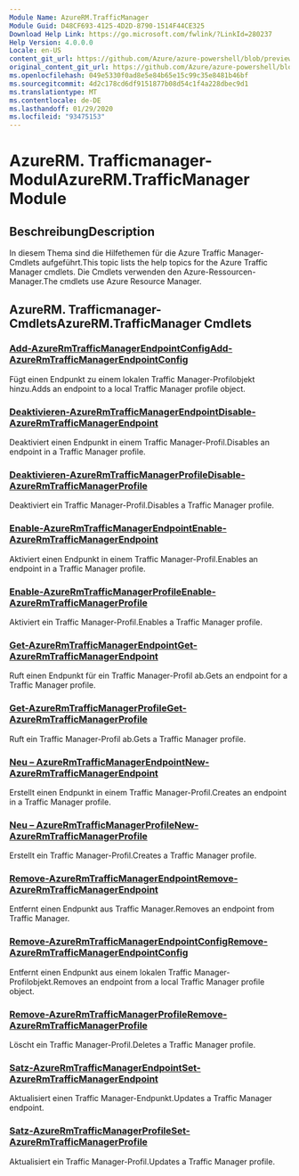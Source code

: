 ```yaml
---
Module Name: AzureRM.TrafficManager
Module Guid: D48CF693-4125-4D2D-8790-1514F44CE325
Download Help Link: https://go.microsoft.com/fwlink/?LinkId=280237
Help Version: 4.0.0.0
Locale: en-US
content_git_url: https://github.com/Azure/azure-powershell/blob/preview/src/ResourceManager/TrafficManager/Commands.TrafficManager2/help/AzureRM.TrafficManager.md
original_content_git_url: https://github.com/Azure/azure-powershell/blob/preview/src/ResourceManager/TrafficManager/Commands.TrafficManager2/help/AzureRM.TrafficManager.md
ms.openlocfilehash: 049e5330f0ad8e5e84b65e15c99c35e8481b46bf
ms.sourcegitcommit: 4d2c178cd6df9151877b08d54c1f4a228dbec9d1
ms.translationtype: MT
ms.contentlocale: de-DE
ms.lasthandoff: 01/29/2020
ms.locfileid: "93475153"
---
```

# <span data-ttu-id="b5779-101">AzureRM. Trafficmanager-Modul</span><span class="sxs-lookup"><span data-stu-id="b5779-101">AzureRM.TrafficManager Module</span></span>
## <span data-ttu-id="b5779-102">Beschreibung</span><span class="sxs-lookup"><span data-stu-id="b5779-102">Description</span></span>
<span data-ttu-id="b5779-103">In diesem Thema sind die Hilfethemen für die Azure Traffic Manager-Cmdlets aufgeführt.</span><span class="sxs-lookup"><span data-stu-id="b5779-103">This topic lists the help topics for the Azure Traffic Manager cmdlets.</span></span> <span data-ttu-id="b5779-104">Die Cmdlets verwenden den Azure-Ressourcen-Manager.</span><span class="sxs-lookup"><span data-stu-id="b5779-104">The cmdlets use Azure Resource Manager.</span></span>

## <span data-ttu-id="b5779-105">AzureRM. Trafficmanager-Cmdlets</span><span class="sxs-lookup"><span data-stu-id="b5779-105">AzureRM.TrafficManager Cmdlets</span></span>
### [<span data-ttu-id="b5779-106">Add-AzureRmTrafficManagerEndpointConfig</span><span class="sxs-lookup"><span data-stu-id="b5779-106">Add-AzureRmTrafficManagerEndpointConfig</span></span>](Add-AzureRmTrafficManagerEndpointConfig.md)
<span data-ttu-id="b5779-107">Fügt einen Endpunkt zu einem lokalen Traffic Manager-Profilobjekt hinzu.</span><span class="sxs-lookup"><span data-stu-id="b5779-107">Adds an endpoint to a local Traffic Manager profile object.</span></span>

### [<span data-ttu-id="b5779-108">Deaktivieren-AzureRmTrafficManagerEndpoint</span><span class="sxs-lookup"><span data-stu-id="b5779-108">Disable-AzureRmTrafficManagerEndpoint</span></span>](Disable-AzureRmTrafficManagerEndpoint.md)
<span data-ttu-id="b5779-109">Deaktiviert einen Endpunkt in einem Traffic Manager-Profil.</span><span class="sxs-lookup"><span data-stu-id="b5779-109">Disables an endpoint in a Traffic Manager profile.</span></span>

### [<span data-ttu-id="b5779-110">Deaktivieren-AzureRmTrafficManagerProfile</span><span class="sxs-lookup"><span data-stu-id="b5779-110">Disable-AzureRmTrafficManagerProfile</span></span>](Disable-AzureRmTrafficManagerProfile.md)
<span data-ttu-id="b5779-111">Deaktiviert ein Traffic Manager-Profil.</span><span class="sxs-lookup"><span data-stu-id="b5779-111">Disables a Traffic Manager profile.</span></span>

### [<span data-ttu-id="b5779-112">Enable-AzureRmTrafficManagerEndpoint</span><span class="sxs-lookup"><span data-stu-id="b5779-112">Enable-AzureRmTrafficManagerEndpoint</span></span>](Enable-AzureRmTrafficManagerEndpoint.md)
<span data-ttu-id="b5779-113">Aktiviert einen Endpunkt in einem Traffic Manager-Profil.</span><span class="sxs-lookup"><span data-stu-id="b5779-113">Enables an endpoint in a Traffic Manager profile.</span></span>

### [<span data-ttu-id="b5779-114">Enable-AzureRmTrafficManagerProfile</span><span class="sxs-lookup"><span data-stu-id="b5779-114">Enable-AzureRmTrafficManagerProfile</span></span>](Enable-AzureRmTrafficManagerProfile.md)
<span data-ttu-id="b5779-115">Aktiviert ein Traffic Manager-Profil.</span><span class="sxs-lookup"><span data-stu-id="b5779-115">Enables a Traffic Manager profile.</span></span>

### [<span data-ttu-id="b5779-116">Get-AzureRmTrafficManagerEndpoint</span><span class="sxs-lookup"><span data-stu-id="b5779-116">Get-AzureRmTrafficManagerEndpoint</span></span>](Get-AzureRmTrafficManagerEndpoint.md)
<span data-ttu-id="b5779-117">Ruft einen Endpunkt für ein Traffic Manager-Profil ab.</span><span class="sxs-lookup"><span data-stu-id="b5779-117">Gets an endpoint for a Traffic Manager profile.</span></span>

### [<span data-ttu-id="b5779-118">Get-AzureRmTrafficManagerProfile</span><span class="sxs-lookup"><span data-stu-id="b5779-118">Get-AzureRmTrafficManagerProfile</span></span>](Get-AzureRmTrafficManagerProfile.md)
<span data-ttu-id="b5779-119">Ruft ein Traffic Manager-Profil ab.</span><span class="sxs-lookup"><span data-stu-id="b5779-119">Gets a Traffic Manager profile.</span></span>

### [<span data-ttu-id="b5779-120">Neu – AzureRmTrafficManagerEndpoint</span><span class="sxs-lookup"><span data-stu-id="b5779-120">New-AzureRmTrafficManagerEndpoint</span></span>](New-AzureRmTrafficManagerEndpoint.md)
<span data-ttu-id="b5779-121">Erstellt einen Endpunkt in einem Traffic Manager-Profil.</span><span class="sxs-lookup"><span data-stu-id="b5779-121">Creates an endpoint in a Traffic Manager profile.</span></span>

### [<span data-ttu-id="b5779-122">Neu – AzureRmTrafficManagerProfile</span><span class="sxs-lookup"><span data-stu-id="b5779-122">New-AzureRmTrafficManagerProfile</span></span>](New-AzureRmTrafficManagerProfile.md)
<span data-ttu-id="b5779-123">Erstellt ein Traffic Manager-Profil.</span><span class="sxs-lookup"><span data-stu-id="b5779-123">Creates a Traffic Manager profile.</span></span>

### [<span data-ttu-id="b5779-124">Remove-AzureRmTrafficManagerEndpoint</span><span class="sxs-lookup"><span data-stu-id="b5779-124">Remove-AzureRmTrafficManagerEndpoint</span></span>](Remove-AzureRmTrafficManagerEndpoint.md)
<span data-ttu-id="b5779-125">Entfernt einen Endpunkt aus Traffic Manager.</span><span class="sxs-lookup"><span data-stu-id="b5779-125">Removes an endpoint from Traffic Manager.</span></span>

### [<span data-ttu-id="b5779-126">Remove-AzureRmTrafficManagerEndpointConfig</span><span class="sxs-lookup"><span data-stu-id="b5779-126">Remove-AzureRmTrafficManagerEndpointConfig</span></span>](Remove-AzureRmTrafficManagerEndpointConfig.md)
<span data-ttu-id="b5779-127">Entfernt einen Endpunkt aus einem lokalen Traffic Manager-Profilobjekt.</span><span class="sxs-lookup"><span data-stu-id="b5779-127">Removes an endpoint from a local Traffic Manager profile object.</span></span>

### [<span data-ttu-id="b5779-128">Remove-AzureRmTrafficManagerProfile</span><span class="sxs-lookup"><span data-stu-id="b5779-128">Remove-AzureRmTrafficManagerProfile</span></span>](Remove-AzureRmTrafficManagerProfile.md)
<span data-ttu-id="b5779-129">Löscht ein Traffic Manager-Profil.</span><span class="sxs-lookup"><span data-stu-id="b5779-129">Deletes a Traffic Manager profile.</span></span>

### [<span data-ttu-id="b5779-130">Satz-AzureRmTrafficManagerEndpoint</span><span class="sxs-lookup"><span data-stu-id="b5779-130">Set-AzureRmTrafficManagerEndpoint</span></span>](Set-AzureRmTrafficManagerEndpoint.md)
<span data-ttu-id="b5779-131">Aktualisiert einen Traffic Manager-Endpunkt.</span><span class="sxs-lookup"><span data-stu-id="b5779-131">Updates a Traffic Manager endpoint.</span></span>

### [<span data-ttu-id="b5779-132">Satz-AzureRmTrafficManagerProfile</span><span class="sxs-lookup"><span data-stu-id="b5779-132">Set-AzureRmTrafficManagerProfile</span></span>](Set-AzureRmTrafficManagerProfile.md)
<span data-ttu-id="b5779-133">Aktualisiert ein Traffic Manager-Profil.</span><span class="sxs-lookup"><span data-stu-id="b5779-133">Updates a Traffic Manager profile.</span></span>


